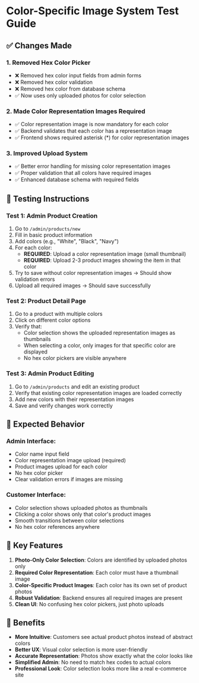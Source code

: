 # Color-Specific Image System Test Guide

## ✅ Changes Made

### 1. **Removed Hex Color Picker**
- ❌ Removed hex color input fields from admin forms
- ❌ Removed hex color validation
- ❌ Removed hex color from database schema
- ✅ Now uses only uploaded photos for color selection

### 2. **Made Color Representation Images Required**
- ✅ Color representation image is now mandatory for each color
- ✅ Backend validates that each color has a representation image
- ✅ Frontend shows required asterisk (*) for color representation images

### 3. **Improved Upload System**
- ✅ Better error handling for missing color representation images
- ✅ Proper validation that all colors have required images
- ✅ Enhanced database schema with required fields

## 🧪 Testing Instructions

### Test 1: Admin Product Creation
1. Go to `/admin/products/new`
2. Fill in basic product information
3. Add colors (e.g., "White", "Black", "Navy")
4. For each color:
   - **REQUIRED**: Upload a color representation image (small thumbnail)
   - **REQUIRED**: Upload 2-3 product images showing the item in that color
5. Try to save without color representation images → Should show validation errors
6. Upload all required images → Should save successfully

### Test 2: Product Detail Page
1. Go to a product with multiple colors
2. Click on different color options
3. Verify that:
   - Color selection shows the uploaded representation images as thumbnails
   - When selecting a color, only images for that specific color are displayed
   - No hex color pickers are visible anywhere

### Test 3: Admin Product Editing
1. Go to `/admin/products` and edit an existing product
2. Verify that existing color representation images are loaded correctly
3. Add new colors with their representation images
4. Save and verify changes work correctly

## 🎯 Expected Behavior

### Admin Interface:
- Color name input field
- Color representation image upload (required)
- Product images upload for each color
- No hex color picker
- Clear validation errors if images are missing

### Customer Interface:
- Color selection shows uploaded photos as thumbnails
- Clicking a color shows only that color's product images
- Smooth transitions between color selections
- No hex color references anywhere

## 🔧 Key Features

1. **Photo-Only Color Selection**: Colors are identified by uploaded photos only
2. **Required Color Representation**: Each color must have a thumbnail image
3. **Color-Specific Product Images**: Each color has its own set of product photos
4. **Robust Validation**: Backend ensures all required images are present
5. **Clean UI**: No confusing hex color pickers, just photo uploads

## 🚀 Benefits

- **More Intuitive**: Customers see actual product photos instead of abstract colors
- **Better UX**: Visual color selection is more user-friendly
- **Accurate Representation**: Photos show exactly what the color looks like
- **Simplified Admin**: No need to match hex codes to actual colors
- **Professional Look**: Color selection looks more like a real e-commerce site

